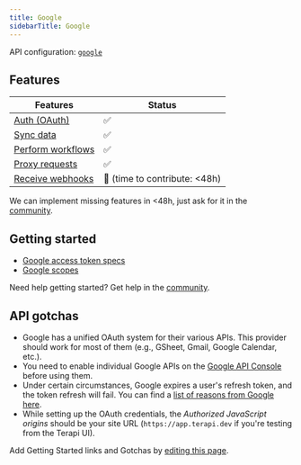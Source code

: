 ```yaml
---
title: Google
sidebarTitle: Google
---
```


API configuration: [`google`]()

## Features

| Features | Status |
| - | - |
| [Auth (OAuth)](https://terapi.gitbook.io/terapi-api-explorer/integrate/guides/authorize-an-api) | ✅ |
| [Sync data](https://terapi.gitbook.io/terapi-api-explorer/integrate/guides/sync-data-from-an-api) | ✅ |
| [Perform workflows](https://terapi.gitbook.io/terapi-api-explorer/integrate/guides/perform-workflows-with-an-api) | ✅ |
| [Proxy requests](https://terapi.gitbook.io/terapi-api-explorer/integrate/guides/proxy-requests-to-an-api) | ✅ |
| [Receive webhooks](https://terapi.gitbook.io/terapi-api-explorer/integrate/guides/receive-webhooks-from-an-api) | 🚫 (time to contribute: &lt;48h) |

We can implement missing features in &lt;48h, just ask for it in the [community]().

## Getting started

-   [Google access token specs](https://cloud.google.com/iam/docs/reference/sts/rest/v1/TopLevel/token#response-body)
-   [Google scopes](https://developers.google.com/identity/protocols/oauth2/scopes)

Need help getting started? Get help in the [community]().

## API gotchas

-   Google has a unified OAuth system for their various APIs. This provider should work for most of them (e.g., GSheet, Gmail, Google Calendar, etc.).
-   You need to enable individual Google APIs on the [Google API Console](https://console.cloud.google.com/apis/dashboard) before using them.
-   Under certain circumstances, Google expires a user's refresh token, and the token refresh will fail. You can find a [list of reasons from Google here](https://developers.google.com/identity/protocols/oauth2#expiration).
-   While setting up the OAuth credentials, the _Authorized JavaScript origins_ should be your site URL (`https://app.terapi.dev` if you're testing from the Terapi UI).

Add Getting Started links and Gotchas by [editing this page]().

